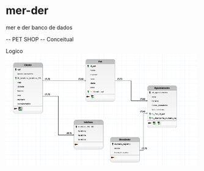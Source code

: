 # mer-der
mer e der banco de dados

-- PET SHOP --
Conceitual
<img scr="conceitual.png">

Logico
<img src="logico.png">
